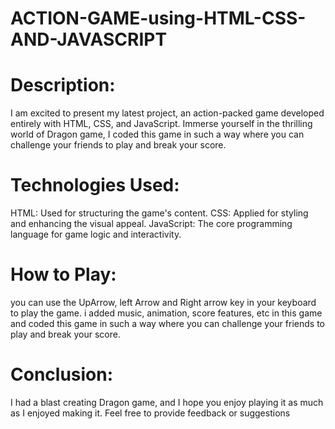 # ACTION-GAME-using-HTML-CSS-AND-JAVASCRIPT

# Description:
I am excited to present my latest project, an action-packed game developed entirely with HTML, CSS, and JavaScript. Immerse yourself in the thrilling world of Dragon game, I coded this game in such a way where you can challenge your friends to play and break your score.

# Technologies Used:

HTML: Used for structuring the game's content.
CSS: Applied for styling and enhancing the visual appeal.
JavaScript: The core programming language for game logic and interactivity.

# How to Play:
 you can use the UpArrow, left Arrow and Right arrow key in your keyboard to play the game. i added music, animation, score features, etc in this game and coded this game in such a way where you can challenge your friends to play and break your score. 

# Conclusion:
I had a blast creating Dragon game, and I hope you enjoy playing it as much as I enjoyed making it. Feel free to provide feedback or suggestions
